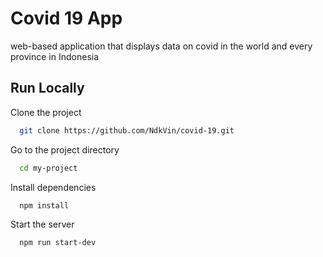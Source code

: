 
# Covid 19 App

web-based application that displays data on covid in the world and every province in Indonesia


## Run Locally

Clone the project

```bash
  git clone https://github.com/NdkVin/covid-19.git
```

Go to the project directory

```bash
  cd my-project
```

Install dependencies

```bash
  npm install
```

Start the server

```bash
  npm run start-dev
```
